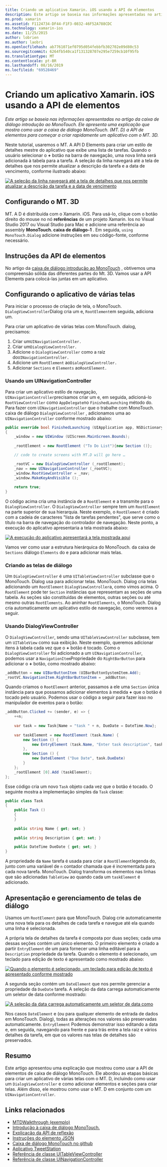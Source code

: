 ```yaml
---
title: Criando um aplicativo Xamarin. iOS usando a API de elementos
description: Este artigo se baseia nas informações apresentadas no artigo da caixa de diálogo introdução ao MonoTouch. Ele apresenta uma explicação que mostra como usar a caixa de diálogo MonoTouch. (MT. D) a API de elementos para começar a criar rapidamente um aplicativo com o MT. 3D.
ms.prod: xamarin
ms.assetid: F1124734-DF44-F1F3-0832-46F52A788CDC
ms.technology: xamarin-ios
ms.date: 11/25/2015
author: lobrien
ms.author: laobri
ms.openlocfilehash: ab7761071ef0795d054febbfb302702e09d80c53
ms.sourcegitcommit: 6264fb540ca1f131328707e295e7259cb10f95fb
ms.translationtype: MT
ms.contentlocale: pt-BR
ms.lasthandoff: 08/16/2019
ms.locfileid: "69528469"
---
```

# <a name="creating-a-xamarinios-application-using-the-elements-api"></a>Criando um aplicativo Xamarin. iOS usando a API de elementos

_Este artigo se baseia nas informações apresentadas no artigo da caixa de diálogo introdução ao MonoTouch. Ele apresenta uma explicação que mostra como usar a caixa de diálogo MonoTouch. (MT. D) a API de elementos para começar a criar rapidamente um aplicativo com o MT. 3D._

Neste tutorial, usaremos o MT. A API D Elements para criar um estilo de detalhes mestre do aplicativo que exibe uma lista de tarefas. Quando o usuário selecionar o **+** botão na barra de navegação, uma nova linha será adicionada à tabela para a tarefa. A seleção da linha navegará até a tela de detalhes que nos permite atualizar a descrição da tarefa e a data de vencimento, conforme ilustrado abaixo:

 [![](elements-api-walkthrough-images/01-task-list-app.png "A seleção da linha navegará até a tela de detalhes que nos permite atualizar a descrição da tarefa e a data de vencimento")](elements-api-walkthrough-images/01-task-list-app.png#lightbox)

 ## <a name="setting-up-mtd"></a>Configurando o MT. 3D

MT. A D é distribuída com o Xamarin. iOS. Para usá-lo, clique com o botão direito do mouse no nó **referências** de um projeto Xamarin. Ios no Visual Studio 2017 ou Visual Studio para Mac e adicione uma referência ao assembly **MonoTouch. caixa de diálogo-1** . Em seguida, `using MonoTouch.Dialog` adicione instruções em seu código-fonte, conforme necessário.

## <a name="elements-api-walkthrough"></a>Instruções da API de elementos

No artigo da [caixa de diálogo introdução ao MonoTouch](~/ios/user-interface/monotouch.dialog/index.md) , obtivemos uma compreensão sólida das diferentes partes do Mt. 3D. Vamos usar a API Elements para colocá-las juntas em um aplicativo.

## <a name="setting-up-the-multi-screen-application"></a>Configurando o aplicativo de várias telas

Para iniciar o processo de criação de tela, o MonoTouch. `DialogViewController`Dialog cria um e, `RootElement`em seguida, adiciona um.

Para criar um aplicativo de várias telas com MonoTouch. dialog, precisamos:

1. Criar um`UINavigationController.`
1. Criar um`DialogViewController.`
1. Adicione o `DialogViewController` como a raiz do`UINavigationController.` 
1. Adicione um `RootElement` ao`DialogViewController.`
1. Adicionar `Sections` e `Elements` ao`RootElement.` 

### <a name="using-a-uinavigationcontroller"></a>Usando um UINavigationController

Para criar um aplicativo estilo de navegação, `UINavigationController`precisamos criar um e, em seguida, adicioná-lo `RootViewController` como `AppDelegate`no `FinishedLaunching` método do. Para fazer com `UINavigationController` que o trabalhe com MonoTouch. caixa de diálogo `DialogViewController` , adicionamos uma ao `UINavigationController` conforme mostrado abaixo:

```csharp
public override bool FinishedLaunching (UIApplication app, NSDictionary options)
{
    _window = new UIWindow (UIScreen.MainScreen.Bounds);
            
    _rootElement = new RootElement ("To Do List"){new Section ()};

    // code to create screens with MT.D will go here …

    _rootVC = new DialogViewController (_rootElement);
    _nav = new UINavigationController (_rootVC);
    _window.RootViewController = _nav;
    _window.MakeKeyAndVisible ();
            
    return true;
}
```

O código acima cria uma instância de a `RootElement` e a transmite para o `DialogViewController`. O `DialogViewController` sempre tem um `RootElement` na parte superior de sua hierarquia. Neste exemplo, o `RootElement` é criado com a cadeia de caracteres "lista de tarefas pendentes", que serve como o título na barra de navegação do controlador de navegação. Neste ponto, a execução do aplicativo apresentaria a tela mostrada abaixo:

 [![](elements-api-walkthrough-images/02-to-do-list-screen-.png "A execução do aplicativo apresentará a tela mostrada aqui")](elements-api-walkthrough-images/02-to-do-list-screen-.png#lightbox)

Vamos ver como usar a estrutura hierárquica do MonoTouch. da caixa de `Sections` diálogo `Elements` do e para adicionar mais telas.

### <a name="creating-the-dialog-screens"></a>Criando as telas de diálogo

Um `DialogViewController` é uma `UITableViewController` subclasse que o MonoTouch. Dialog usa para adicionar telas. MonoTouch. Dialog cria telas adicionando um `RootElement` `DialogViewController`a, como vimos acima. O `RootElement` pode ter `Section` instâncias que representam as seções de uma tabela.
As seções são constituídas de elementos, outras seções ou até mesmo outras `RootElements`. Ao aninhar `RootElements`, o MonoTouch. Dialog cria automaticamente um aplicativo estilo de navegação, como veremos a seguir.

### <a name="using-dialogviewcontroller"></a>Usando DialogViewController

O `DialogViewController`, sendo uma `UITableViewController` subclasse, tem um `UITableView` como sua exibição. Neste exemplo, queremos adicionar itens à tabela cada vez que o **+** botão é tocado. Como o `DialogViewController` foi adicionado a um `UINavigationController`, podemos usar a `NavigationItem`Propriedade do `RightBarButton` para adicionar o **+** botão, como mostrado abaixo:

```csharp
_addButton = new UIBarButtonItem (UIBarButtonSystemItem.Add);
_rootVC.NavigationItem.RightBarButtonItem = _addButton;
```

Quando criamos o `RootElement` anterior, passamos a ele uma `Section` única instância para que possamos adicionar elementos à medida **+** que o botão é tocado pelo usuário. Podemos usar o código a seguir para fazer isso no manipulador de eventos para o botão:

```csharp
_addButton.Clicked += (sender, e) => {                
    ++n;
                
    var task = new Task{Name = "task " + n, DueDate = DateTime.Now};
                
    var taskElement = new RootElement (task.Name) {
        new Section () {
            new EntryElement (task.Name, "Enter task description", task.Description)
        },
        new Section () {
            new DateElement ("Due Date", task.DueDate)
        }
    };
    _rootElement [0].Add (taskElement);
};
```

Esse código cria um novo `Task` objeto cada vez que o botão é tocado. O seguinte mostra a implementação simples da `Task` classe:

```csharp
public class Task
{   
    public Task ()
    {
    }
      
    public string Name { get; set; }
        
    public string Description { get; set; }

    public DateTime DueDate { get; set; }
}
```

A propriedade da `Name` tarefa é usada para criar a `RootElement`legenda do, junto com uma variável de `n` contador chamada que é incrementada para cada nova tarefa. MonoTouch. Dialog transforma os elementos nas linhas que são adicionadas `TableView` ao quando cada um `taskElement` é adicionado.

## <a name="presenting-and-managing-dialog-screens"></a>Apresentação e gerenciamento de telas de diálogo

Usamos um `RootElement` para que MonoTouch. Dialog crie automaticamente uma nova tela para os detalhes de cada tarefa e navegue até ela quando uma linha é selecionada.

A própria tela de detalhes da tarefa é composta por duas seções; cada uma dessas seções contém um único elemento. O primeiro elemento é criado a partir `EntryElement` de um para fornecer uma linha editável para a `Description` propriedade da tarefa. Quando o elemento é selecionado, um teclado para edição de texto é apresentado como mostrado abaixo:

 [![](elements-api-walkthrough-images/03-create-task.png "Quando o elemento é selecionado, um teclado para edição de texto é apresentado conforme mostrado")](elements-api-walkthrough-images/03-create-task.png#lightbox)

A segunda seção contém um `DateElement` que nos permite gerenciar a propriedade da `DueDate` tarefa. A seleção da data carrega automaticamente um seletor de data conforme mostrado:

 [![](elements-api-walkthrough-images/04-date-picker.png "A seleção da data carrega automaticamente um seletor de data como")](elements-api-walkthrough-images/04-date-picker.png#lightbox)

Nos casos `DateElement` e (ou para qualquer elemento de entrada de dados em MonoTouch. Dialog), todas as alterações nos valores são preservadas automaticamente. `EntryElement` Podemos demonstrar isso editando a data e, em seguida, navegando para frente e para trás entre a tela raiz e vários detalhes da tarefa, em que os valores nas telas de detalhes são preservados.

## <a name="summary"></a>Resumo

Este artigo apresentou uma explicação que mostrou como usar a API de elementos de caixa de diálogo MonoTouch. Ele abordou as etapas básicas para criar um aplicativo de várias telas com o MT. D, incluindo como usar um `DialogViewController` e como adicionar elementos e seções para criar telas. Além disso, ele mostrou como usar o MT. D em conjunto com um `UINavigationController`.

## <a name="related-links"></a>Links relacionados

- [MTDWalkthrough (exemplo)](https://docs.microsoft.com/samples/xamarin/ios-samples/mtdwalkthrough)
- [Introdução à caixa de diálogo MonoTouch.](~/ios/user-interface/monotouch.dialog/index.md)
- [Explicação da API de reflexão](~/ios/user-interface/monotouch.dialog/reflection-api-walkthrough.md)
- [Instruções do elemento JSON](~/ios/user-interface/monotouch.dialog/json-element-walkthrough.md)
- [Caixa de diálogo MonoTouch no github](https://github.com/migueldeicaza/MonoTouch.Dialog)
- [Aplicativo TweetStation](https://github.com/migueldeicaza/TweetStation)
- [Referência de classe UITableViewController](https://developer.apple.com/library/ios/#DOCUMENTATION/UIKit/Reference/UITableViewController_Class/Reference/Reference.html)
- [Referência de classe UINavigationController](https://developer.apple.com/library/ios/#documentation/UIKit/Reference/UINavigationController_Class/Reference/Reference.html)
